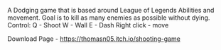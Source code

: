 A Dodging game that is based around League of Legends Abilities and movement. Goal is to kill as many enemies as possible without dying. 
Control:
Q - Shoot 
W - Wall
E - Dash
Right click - move 

Download Page - https://thomasn05.itch.io/shooting-game
